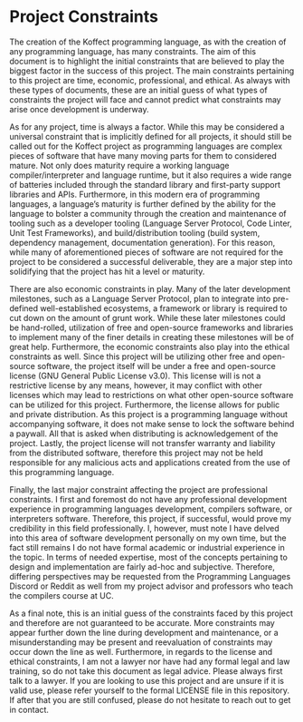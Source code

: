 # Project Constraints

The creation of the Koffect programming language, as with the creation of any programming language, has many constraints. The aim of this document is to highlight the initial constraints that are believed to play the biggest factor in the success of this project. The main constraints pertaining to this project are time, economic, professional, and ethical. As always with these types of documents, these are an initial guess of what types of constraints the project will face and cannot predict what constraints may arise once development is underway.

As for any project, time is always a factor. While this may be considered a universal constraint that is implicitly defined for all projects, it should still be called out for the Koffect project as programming languages are complex pieces of software that have many moving parts for them to considered mature. Not only does maturity require a working language compiler/interpreter and language runtime, but it also requires a wide range of batteries included through the standard library and first-party support libraries and APIs. Furthermore, in this modern era of programming languages, a language’s maturity is further defined by the ability for the language to bolster a community through the creation and maintenance of tooling such as a developer tooling (Language Server Protocol, Code Linter, Unit Test Frameworks), and build/distribution tooling (build system, dependency management, documentation generation). For this reason, while many of aforementioned pieces of software are not required for the project to be considered a successful deliverable, they are a major step into solidifying that the project has hit a level or maturity.

There are also economic constraints in play. Many of the later development milestones, such as a Language Server Protocol, plan to integrate into pre-defined well-established ecosystems, a framework or library is required to cut down on the amount of grunt work. While these later milestones could be hand-rolled, utilization of free and open-source frameworks and libraries to implement many of the finer details in creating these milestones will be of great help. Furthermore, the economic constraints also play into the ethical constraints as well. Since this project will be utilizing other free and open-source software, the project itself will be under a free and open-source license (GNU General Public License v3.0). This license will is not a restrictive license by any means, however, it may conflict with other licenses which may lead to restrictions on what other open-source software can be utilized for this project. Furthermore, the license allows for public and private distribution. As this project is a programming language without accompanying software, it does not make sense to lock the software behind a paywall. All that is asked when distributing is acknowledgement of the project. Lastly, the project license will not transfer warranty and liability from the distributed software, therefore this project may not be held responsible for any malicious acts and applications created from the use of this programming language.

Finally, the last major constraint affecting the project are professional constraints. I first and foremost do not have any professional development experience in programming languages development, compilers software, or interpreters software. Therefore, this project, if successful, would prove my credibility in this field professionally. I, however, must note I have delved into this area of software development personally on my own time, but the fact still remains I do not have formal academic or industrial experience in the topic. In terms of needed expertise, most of the concepts pertaining to design and implementation are fairly ad-hoc and subjective. Therefore, differing perspectives may be requested from the Programming Languages Discord or Reddit as well from my project advisor and professors who teach the compilers course at UC. 

As a final note, this is an initial guess of the constraints faced by this project and therefore are not guaranteed to be accurate. More constraints may appear further down the line during development and maintenance, or a misunderstanding may be present and reevaluation of constraints may occur down the line as well. Furthermore, in regards to the license and ethical constraints, I am not a lawyer nor have had any formal legal and law training, so do not take this document as legal advice. Please always first talk to a lawyer. If you are looking to use this project and are unsure if it is valid use, please refer yourself to the formal LICENSE file in this repository. If after that you are still confused, please do not hesitate to reach out to get in contact.